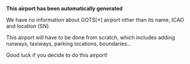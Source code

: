 **This airport has been automatically generated**

We have no information about GOTS[*] airport other than its name, ICAO and location (SN).

This airport will have to be done from scratch, which includes adding runways, taxiways, parking locations, boundaries...

Good luck if you decide to do this airport!